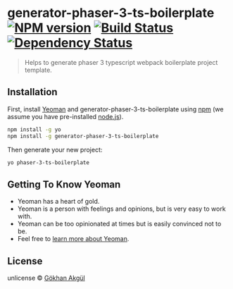# generator-phaser-3-ts-boilerplate [![NPM version][npm-image]][npm-url] [![Build Status][travis-image]][travis-url] [![Dependency Status][daviddm-image]][daviddm-url] 

<!---[![Coverage percentage][coveralls-image]][coveralls-url]--->

> Helps to generate phaser 3 typescript webpack boilerplate project template.

## Installation

First, install [Yeoman](http://yeoman.io) and generator-phaser-3-ts-boilerplate using [npm](https://www.npmjs.com/) (we assume you have pre-installed [node.js](https://nodejs.org/)).

```bash
npm install -g yo
npm install -g generator-phaser-3-ts-boilerplate
```

Then generate your new project:

```bash
yo phaser-3-ts-boilerplate
```

## Getting To Know Yeoman

 * Yeoman has a heart of gold.
 * Yeoman is a person with feelings and opinions, but is very easy to work with.
 * Yeoman can be too opinionated at times but is easily convinced not to be.
 * Feel free to [learn more about Yeoman](http://yeoman.io/).

## License

unlicense © [Gökhan Akgül]()


[npm-image]: https://badge.fury.io/js/generator-phaser-3-ts-boilerplate.svg
[npm-url]: https://npmjs.org/package/generator-phaser-3-ts-boilerplate
[travis-image]: https://travis-ci.org/gokhanakgul/generator-phaser-3-ts-boilerplate.svg?branch=master
[travis-url]: https://travis-ci.org/gokhanakgul/generator-phaser-3-ts-boilerplate
[daviddm-image]: https://david-dm.org/gokhanakgul/generator-phaser-3-ts-boilerplate.svg?theme=shields.io
[daviddm-url]: https://david-dm.org/gokhanakgul/generator-phaser-3-ts-boilerplate

<!--- 
[coveralls-image]: https://coveralls.io/repos/gokhanakgul/generator-phaser-3-ts-boilerplate/badge.svg
[coveralls-url]: https://coveralls.io/r/gokhanakgul/generator-phaser-3-ts-boilerplate
---> 
